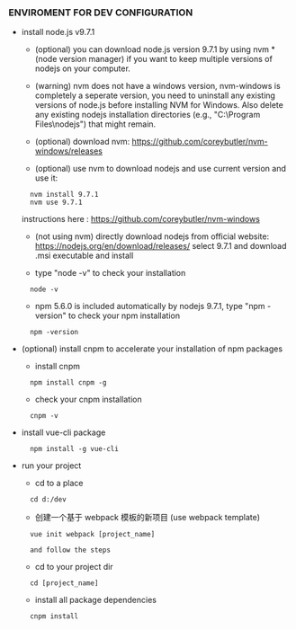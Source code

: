 ### ENVIROMENT FOR DEV CONFIGURATION ###

* install node.js v9.7.1

  * (optional) you can download node.js version 9.7.1 by using nvm * (node version manager) if you want to keep multiple versions of nodejs on your computer.
  * (warning) nvm does not have a windows version, nvm-windows is completely a seperate version, you need to uninstall any existing versions of node.js before installing NVM for Windows. Also delete any existing nodejs installation directories (e.g., "C:\Program Files\nodejs") that might remain.

  * (optional) download nvm:
    https://github.com/coreybutler/nvm-windows/releases
  * (optional) use nvm to download nodejs and use current version and use it:
  ```
    nvm install 9.7.1
    nvm use 9.7.1
  ```
    instructions here : https://github.com/coreybutler/nvm-windows
  
  * (not using nvm) directly download nodejs from official website:
    https://nodejs.org/en/download/releases/
    select 9.7.1 and download .msi executable and install

  * type "node -v" to check your installation
  ```
    node -v
  ```

  * npm 5.6.0 is included automatically by nodejs 9.7.1, type "npm -version" to check your npm installation
  ```
    npm -version
  ```

* (optional) install cnpm to accelerate your installation of npm packages

  * install cnpm
  ```
    npm install cnpm -g
  ```

  * check your cnpm installation
  ```
    cnpm -v
  ```

* install vue-cli package

  ```
    npm install -g vue-cli
  ```

* run your project

  * cd to a place
  ```
    cd d:/dev
  ```

  * 创建一个基于 webpack 模板的新项目 (use webpack template)
  ```
    vue init webpack [project_name]

    and follow the steps
  ```

  * cd to your project dir
  ```
    cd [project_name]
  ```

  * install all package dependencies
  ```
    cnpm install
  ```